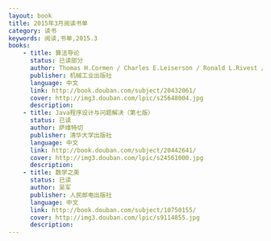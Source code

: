 ```yaml
---
layout: book
title: 2015年3月阅读书单
category: 读书
keywords: 阅读,书单,2015.3
books: 
    - title: 算法导论
      status: 已读部分
      author: Thomas H.Cormen / Charles E.Leiserson / Ronald L.Rivest / Clifford Stein 
      publisher: 机械工业出版社
      language: 中文
      link: http://book.douban.com/subject/20432061/
      cover: http://img3.douban.com/lpic/s25648004.jpg
      description: 
    - title: Java程序设计与问题解决（第七版）
      status: 已读
      author: 萨维特切 
      publisher: 清华大学出版社
      language: 中文
      link: http://book.douban.com/subject/20442641/
      cover: http://img3.douban.com/lpic/s24561000.jpg
      description:
    - title: 数学之美
      status: 已读
      author: 吴军
      publisher: 人民邮电出版社
      language: 中文
      link: http://book.douban.com/subject/10750155/
      cover: http://img3.douban.com/lpic/s9114855.jpg
      description: 
---
```





     
  